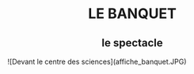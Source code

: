 <h1 align="center">
LE BANQUET
</h1>

<h2 align="center">
le spectacle
</h2>
![Devant le centre des sciences](affiche_banquet.JPG)
 

